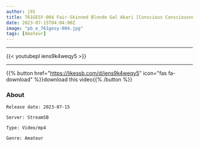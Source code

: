 ```yaml
---
author: j91
title: 761GESY-004 Fair-Skinned Blonde Gal Akari [Conscious Consciousness]
date: 2023-07-15T04:04:00Z
image: "pb_e_761gesy-004.jpg"
tags: [Amateur]
---
```

___

{{< youtubepl iens9k4weqy5 >}}
___

{{% button href="https://likessb.com/d/iens9k4weqy5" icon="fas fa-download" %}}download this video{{% /button %}}
### About

`Release date: 2023-07-15`

`Server: StreamSB`

`Type: Video/mp4`

`Genre:	Amateur`